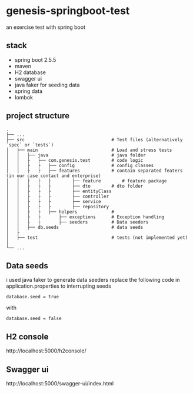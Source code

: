 # genesis-springboot-test
an exercise test with spring boot

## stack
- spring boot 2.5.5
- maven
- H2 database
- swagger ui
- java faker for seeding data
- spring data
- lombok
## project structure
    .
    ├── ...
    ├── src                                 # Test files (alternatively `spec` or `tests`)
    │   ├── main                            # Load and stress tests
    │   │   ├── java                        # java folder
    │   │   ├   ├── com.genesis.test        # code logic
    │   │   ├   ├   ├── config              # config classes
    │   │   ├   ├   ├── features            # contain separated featers (in our case contact and enterprise)
    │   │   ├   ├   ├        ├── feature        # feature package
    │   │   ├   ├   ├        ├── dto        # dto folder
    │   │   ├   ├   ├        ├── entityClass       
    │   │   ├   ├   ├        ├── controller 
    │   │   ├   ├   ├        ├── service        
    │   │   ├   ├   ├        ├── repository  
    │   │   ├   ├   ├── helpers             # 
    │   │   ├   ├       ├── exceptions      # Exception handling
    │   │   ├   ├       ├── seeders         # Data seeders
    │   │   ├── db.seeds                    # data seeds
    │   ├
    │   ├── test                            # tests (not implemented yet)
    │
    └── ...
## Data seeds
i used java faker to generate data seeders
replace the following code in application.properties to interrupting seeds
```properties
database.seed = true
```
with
```properties
database.seed = false
```
## H2 console
http://localhost:5000/h2console/

## Swagger ui
http://localhost:5000/swagger-ui/index.html
